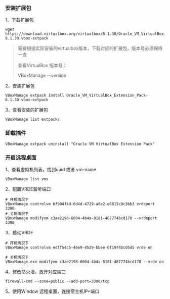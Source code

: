 ### 安装扩展包

1、下载扩展包

~~~shell
wget https://download.virtualbox.org/virtualbox/6.1.30/Oracle_VM_VirtualBox_Extension_Pack-6.1.30.vbox-extpack
~~~

> 需要根据实际安装的virtualbox版本，下载对应的扩展包，版本号必须保持一直
>
> 查看VirtualBox 版本号：
>
> VBoxManage --version

2、安装扩展包

~~~shell
VBoxManage extpack install Oracle_VM_VirtualBox_Extension_Pack-6.1.30.vbox-extpack
~~~

3、查看安装的扩展包

~~~shell
VBoxManage list extpacks
~~~

### 卸载插件

~~~shell
VBoxManage extpack uninstall "Oracle VM VirtualBox Extension Pack"
~~~

### 开启远程桌面

1、查看虚拟机列表，找到uuid 或者 vm-name

~~~shell
VBoxManage list vms
~~~

2、配置VRDE监听端口

~~~shell
# 开机情况下
VBoxManage controlvm bf904f4d-6d4d-4729-a8e2-e6815c9c3bb3 vrdeport 3390
# 关机情况下
VBoxManage modifyvm c3ae2198-6004-4b4a-8181-487774bcd170 --vrdeport 3390
~~~

3、启动VRDE

~~~shell
# 开机情况下
VBoxManage controlvm edff54c5-46e9-4539-bbee-0f1974bc05d5 vrde on

# 关机情况下
VBoxManage.exe modifyvm c3ae2198-6004-4b4a-8181-487774bcd170 --vrde on
~~~

4、修改防火墙，放开对应端口

~~~shell
firewall-cmd --zone=public --add-port=3390/tcp
~~~

5、使用Window 远程桌面，连接宿主机IP+端口





